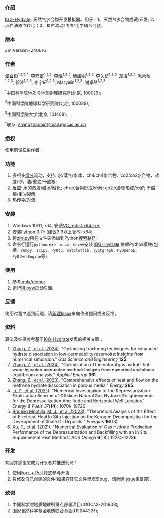 ### 介绍

[IGG-Hydrate](https://gitee.com/geomech/hydrate): 天然气水合物开发模拟器。用于：1、天然气水合物成藏/开发; 2、页岩油原位转化；3、其它流动/传热/化学耦合问题。
 
### 版本

ZmlVersion=240616

### 作者

[张召彬](http://sourcedb.igg.cas.cn/cn/zjrck/201703/t20170306_4755492.html)<sup>1,2,3,*</sup>, [李守定](http://sourcedb.igg.cas.cn/cn/zjrck/201412/t20141218_4278784.html)<sup>1,2,3</sup>, [李晓](http://sourcedb.igg.cas.cn/cn/zjrck/200907/t20090713_2065538.html)<sup>1,2,3</sup>, [赫建明](http://sourcedb.igg.cas.cn/cn/zjrck/201203/t20120302_3448658.html)<sup>1,2,3</sup>, 李关访<sup>1,2,3</sup>, [郑博](https://igg.cas.cn/sourcedb_igg_cas/cn/zjrck/202303/t20230322_6706946.html)<sup>1,2,3</sup>, 毛天桥<sup>1,2,3</sup>, 徐涛<sup>1,2,3</sup>, 李宇轩<sup>1,2,3</sup>, Maryelin<sup>1,2,3</sup>, 谢卓然<sup>1,2,3</sup>


<sup>1</sup>[中国科学院地质与地球物理研究所](https://igg.cas.cn/)(北京, 100029);

<sup>2</sup>中国科学院地球科学研究院(北京, 100029);

<sup>3</sup>[中国科学院大学](https://www.ucas.ac.cn/)(北京, 101408).

<sup>*</sup>联系: [zhangzhaobin@mail.iggcas.ac.cn](zhangzhaobin@mail.iggcas.ac.cn)

### 授权

使用前请[联系作者](http://sourcedb.igg.cas.cn/cn/zjrck/201703/t20170306_4755492.html).

### 功能
1. 多相多[组分](https://gitee.com/geomech/hydrate/tree/master/zmlx/fluid)流动，支持: 水/蒸气/水冰，ch4/ch4水合物，co2/co2水合物，盐度/砂，油/重油/干酪根;  
2. [反应](https://gitee.com/geomech/hydrate/tree/master/zmlx/react): 水的蒸发/结冰/融化; ch4水合物形成/分解; co2水合物形成/分解; 干酪根/重油裂解;
3. 热传导/对流;

### 安装

1. Windows 10/11, x64, 安装[VC_redist.x64.exe](https://gitee.com/geomech/hydrate/attach_files);
2. 安装[Python](https://www.python.org/) 3.7+ (建议3.9以上版本) x64; 
3. 将[zml.py](https://gitee.com/geomech/hydrate/blob/master/zml.py)所在文件夹添加到Python[搜索路径](https://zhuanlan.zhihu.com/p/530589364);
4. 命令行运行`python.exe -m zml env`来安装 [IGG-Hydrate](https://gitee.com/geomech/hydrate) 依赖Python模块(包括：`numpy, scipy, PyQt5, matplotlib, pyqtgraph, PyOpenGL, PyQtWebEngine`等). 

### 使用

1. 参考[zmlx/demo](https://gitee.com/geomech/hydrate/tree/master/zmlx/demo);
2. 运行[UI.pyw](https://gitee.com/geomech/hydrate/blob/master/UI.pyw)启动界面.

### 反馈

使用过程中遇到问题，请[新建Issue](https://gitee.com/geomech/hydrate/issues/new)来向作者提问或者反馈。

### 资料
算法及结果参考基于[IGG-Hydrate](https://gitee.com/geomech/hydrate)发表的相关文章：

1. [Zhang, Z., et al. (2024)](https://gitee.com/geomech/hydrate/attach_files). "Optimizing fracturing techniques for enhanced hydrate dissociation in low-permeability reservoirs: Insights from numerical simulation." _Gas Science and Engineering_ **125**.
2. [Zhang, Z., et al. (2024)](https://gitee.com/geomech/hydrate/attach_files). "Optimization of the natural gas hydrate hot water injection production method: Insights from numerical and phase equilibrium analysis." _Applied Energy_ **361**.
3. [Zhang, Z., et al. (2023)](https://gitee.com/geomech/hydrate/attach_files). "Comprehensive effects of heat and flow on the methane hydrate dissociation in porous media." _Energy_ **265**.
4. [Li, Y., et al. (2023)](https://gitee.com/geomech/hydrate/attach_files). "Numerical Investigation of the Depressurization Exploitation Scheme of Offshore Natural Gas Hydrate: Enlightenments for the Depressurization Amplitude and Horizontal Well Location." _Energy & Fuels 37_(**14**): 10706-10720.
5. [Briceño Montilla, M. J., et al. (2023)](https://gitee.com/geomech/hydrate/attach_files). "Theoretical Analysis of the Effect of Electrical Heat In Situ Injection on the Kerogen Decomposition for the Development of Shale Oil Deposits." _Energies_ **16**(13).
6. [Xu, T., et al. (2021)](https://gitee.com/geomech/hydrate/attach_files). "Numerical Evaluation of Gas Hydrate Production Performance of the Depressurization and Backfilling with an In Situ Supplemental Heat Method." _ACS Omega_ **6**(18): 12274-12286.

### 开发
欢迎并感谢您成为开发者并推送代码：
1. 使用[Fork + Pull 模式](https://help.gitee.com/base/pullrequest/Fork+Pull)参与开发;
2. 只修改自己创建的文件(如果在其它文件里发现bug，请[新建Issue](https://gitee.com/geomech/hydrate/issues/new)来反馈).

### 致谢

1. 中国科学院地质地球所重点部署项目(IGGCAS-201903);
2. 国家自然科学基金地质联合基金(U2244223);


